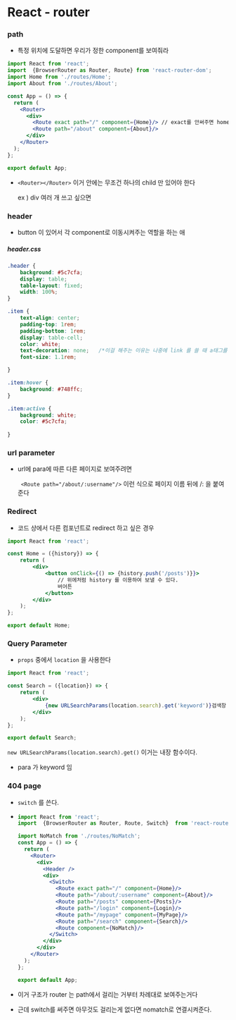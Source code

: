 # React - router

### path

- 특정 위치에 도달하면 우리가 정한 component를 보여줘라

```jsx
import React from 'react';
import  {BrowserRouter as Router, Route} from 'react-router-dom';
import Home from './routes/Home';
import About from './routes/About';

const App = () => {
  return (
    <Router>
      <div>
        <Route exact path="/" component={Home}/> // exact를 안써주면 home화면에있다가 about 화면 갈 경우 둘다 뜨게 된다. 따라서 exact를 써주면 각각 화면이 뜸 
        <Route path="/about" component={About}/>
      </div>
    </Router>
  );
};

export default App;
```

- `<Router></Router>`  이거 안에는 무조건 하나의 child 만 있어야 한다

  ex ) div 여러  개 쓰고 싶으면 

### header

- button 이 있어서 각 component로 이동시켜주는 역할을 하는 애 



##### header.css

```css
.header {
    background: #5c7cfa;
    display: table;
    table-layout: fixed;
    width: 100%;
}

.item {
    text-align: center;
    padding-top: 1rem;
    padding-bottom: 1rem;
    display: table-cell;
    color: white;
    text-decoration: none;   /*이걸 해주는 이유는 나중에 link 를 쓸 때 a태그를 쓰는데 그 때 밑줄이 그어지는데 그걸 없애주기 위해서 */
    font-size: 1.1rem;

}

.item:hover {
    background: #748ffc;
}

.item:active {
    background: white;
    color: #5c7cfa;
    
}
```





### url parameter

- url에 para에 따른 다른 페이지로 보여주려면

  ` <Route path="/about/:username"/>` 이런 식으로 페이지 이름 뒤에 /: 을 붙여준다 





### Redirect

- 코드 상에서 다른 컴포넌트로 redirect 하고 싶은 경우

```jsx
import React from 'react';

const Home = ({history}) => {
    return (
        <div>
            <button onClick={() => {history.push('/posts')}}>
                // 위에처럼 history 를 이용하여 보낼 수 있다. 
                버어튼
            </button>
        </div>
    );
};

export default Home;
```





### Query Parameter

- `props` 중에서 `location` 을 사용한다

```jsx
import React from 'react';

const Search = ({location}) => {
    return (
        <div>
            {new URLSearchParams(location.search).get('keyword')}검색창
        </div>
    );
};

export default Search;
```

`new URLSearchParams(location.search).get()` 이거는 내장 함수이다.

- para 가 keyword 임



### 404 page

- `switch` 를 쓴다. 

- ```jsx
  import React from 'react';
  import  {BrowserRouter as Router, Route, Switch}  from 'react-router-dom';
  
  import NoMatch from './routes/NoMatch';
  const App = () => {
    return (
      <Router>
        <div>
          <Header />
          <div>
            <Switch>
              <Route exact path="/" component={Home}/>
              <Route path="/about/:username" component={About}/>
              <Route path="/posts" component={Posts}/>
              <Route path="/login" component={Login}/>
              <Route path="/mypage" component={MyPage}/>
              <Route path="/search" component={Search}/>
              <Route component={NoMatch}/>
            </Switch>
          </div>
        </div>
      </Router>
    );
  };
  
  export default App;
  ```

- 이거 구조가 router 는 path에서 걸리는 거부터 차례대로 보여주는거다

- 근데 switch를 써주면 아무것도 걸리는게 없다면 nomatch로 연결시켜준다. 